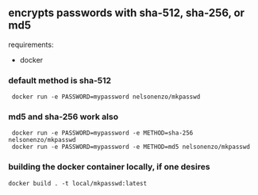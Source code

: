 ## encrypts passwords with sha-512, sha-256, or md5
requirements: 
 - docker

### default method is sha-512
```
 docker run -e PASSWORD=mypassword nelsonenzo/mkpasswd
```
### md5 and sha-256 work also
```
 docker run -e PASSWORD=mypassword -e METHOD=sha-256 nelsonenzo/mkpasswd 
 docker run -e PASSWORD=mypassword -e METHOD=md5 nelsonenzo/mkpasswd 
```

### building the docker container locally, if one desires
```
docker build . -t local/mkpasswd:latest
```